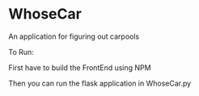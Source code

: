 # WhoseCar
An application for figuring out carpools


To Run:

First have to build the FrontEnd using NPM

Then you can run the flask application in WhoseCar.py
